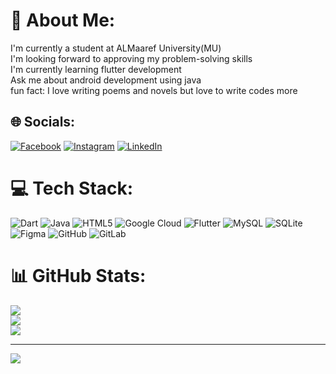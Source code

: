 # 💫 About Me:
I'm currently a student at ALMaaref University(MU)<br>I'm looking forward to approving my problem-solving skills<br>I'm currently learning flutter development<br>Ask me about android development using java<br>fun fact: I love writing poems and novels but love to write codes more<br>


## 🌐 Socials:
[![Facebook](https://img.shields.io/badge/Facebook-%231877F2.svg?logo=Facebook&logoColor=white)](https://facebook.com/mariamslaiei) [![Instagram](https://img.shields.io/badge/Instagram-%23E4405F.svg?logo=Instagram&logoColor=white)](https://instagram.com/stilllivingthislife1) [![LinkedIn](https://img.shields.io/badge/LinkedIn-%230077B5.svg?logo=linkedin&logoColor=white)](https://linkedin.com/in/mariam-slaiei-a7519930b) 

# 💻 Tech Stack:
![Dart](https://img.shields.io/badge/dart-%230175C2.svg?style=for-the-badge&logo=dart&logoColor=white) ![Java](https://img.shields.io/badge/java-%23ED8B00.svg?style=for-the-badge&logo=openjdk&logoColor=white) ![HTML5](https://img.shields.io/badge/html5-%23E34F26.svg?style=for-the-badge&logo=html5&logoColor=white) ![Google Cloud](https://img.shields.io/badge/GoogleCloud-%234285F4.svg?style=for-the-badge&logo=google-cloud&logoColor=white) ![Flutter](https://img.shields.io/badge/Flutter-%2302569B.svg?style=for-the-badge&logo=Flutter&logoColor=white) ![MySQL](https://img.shields.io/badge/mysql-4479A1.svg?style=for-the-badge&logo=mysql&logoColor=white) ![SQLite](https://img.shields.io/badge/sqlite-%2307405e.svg?style=for-the-badge&logo=sqlite&logoColor=white) ![Figma](https://img.shields.io/badge/figma-%23F24E1E.svg?style=for-the-badge&logo=figma&logoColor=white) ![GitHub](https://img.shields.io/badge/github-%23121011.svg?style=for-the-badge&logo=github&logoColor=white) ![GitLab](https://img.shields.io/badge/gitlab-%23181717.svg?style=for-the-badge&logo=gitlab&logoColor=white)
# 📊 GitHub Stats:
![](https://github-readme-stats.vercel.app/api?username=mariamsl2003&theme=dark&hide_border=true&include_all_commits=false&count_private=false)<br/>
![](https://github-readme-streak-stats.herokuapp.com/?user=mariamsl2003&theme=dark&hide_border=true)<br/>
![](https://github-readme-stats.vercel.app/api/top-langs/?username=mariamsl2003&theme=dark&hide_border=true&include_all_commits=false&count_private=false&layout=compact)

---
[![](https://visitcount.itsvg.in/api?id=mariamsl2003&icon=0&color=0)](https://visitcount.itsvg.in)

<!-- Proudly created with GPRM ( https://gprm.itsvg.in ) -->
